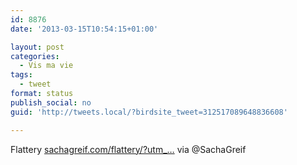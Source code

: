 ```yaml
---
id: 8876
date: '2013-03-15T10:54:15+01:00'

layout: post
categories:
  - Vis ma vie
tags:
  - tweet
format: status
publish_social: no
guid: 'http://tweets.local/?birdsite_tweet=312517089648836608'

---
```


Flattery [sachagreif.com/flattery/?utm\_…](http://sachagreif.com/flattery/?utm_source=Sidebar&utm_campaign=8e58227a77-March+15&utm_medium=email) via @SachaGreif
